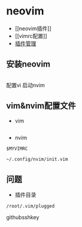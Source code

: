 # neovim
- [[neovim插件]]
- [[vimrc配置]]
- [插件管理](https://linux.cn/article-9751-1.html)
## 安装neovim
```bash

```
配置vi 启动nvim


## vim&nvim配置文件
- vim
```bash

```
- nvim
```shell
$MYVIMRC
```
```bash
~/.config/nvim/init.vim
```


## 问题
- 插件目录
```shell
/root/.vim/plugged
```


githubsshkey
